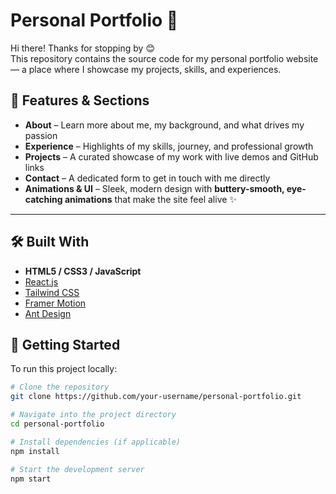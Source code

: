 # Personal Portfolio 🌟

Hi there! Thanks for stopping by 😊  
This repository contains the source code for my personal portfolio website — a place where I showcase my projects, skills, and experiences.  

## 📌 Features & Sections
- **About** – Learn more about me, my background, and what drives my passion  
- **Experience** – Highlights of my skills, journey, and professional growth  
- **Projects** – A curated showcase of my work with live demos and GitHub links  
- **Contact** – A dedicated form to get in touch with me directly  
- **Animations & UI** – Sleek, modern design with **buttery-smooth, eye-catching animations** that make the site feel alive ✨  

---
## 🛠️ Built With
- **HTML5 / CSS3 / JavaScript**  
- [React.js](https://reactjs.org/) 
- [Tailwind CSS](https://tailwindcss.com/) 
- [Framer Motion](https://www.framer.com/motion/)
- [Ant Design](https://ant.design/)

## 🚀 Getting Started

To run this project locally:

```bash
# Clone the repository
git clone https://github.com/your-username/personal-portfolio.git  

# Navigate into the project directory
cd personal-portfolio  

# Install dependencies (if applicable)
npm install  

# Start the development server
npm start  
